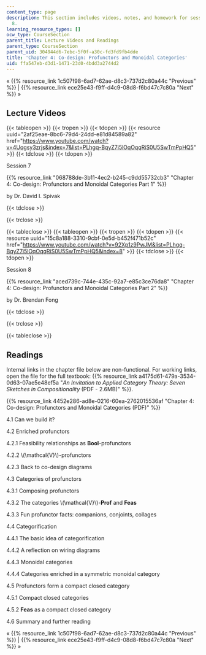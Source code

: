 ```yaml
---
content_type: page
description: This section includes videos, notes, and homework for sessions 7 and
  8.
learning_resource_types: []
ocw_type: CourseSection
parent_title: Lecture Videos and Readings
parent_type: CourseSection
parent_uid: 304944d6-7ebc-5f0f-a30c-fd3fd9fb4dde
title: 'Chapter 4: Co-design: Profunctors and Monoidal Categories'
uid: ffa547eb-d3d1-1471-23d0-4bdd3a2744d2
---
```


« {{% resource_link 1c507f98-6ad7-62ae-d8c3-737d2c80a44c "Previous" %}} | {{% resource_link ece25e43-f9ff-d4c9-08d8-f6bd47c7c80a "Next" %}} » 

Lecture Videos
--------------

{{< tableopen >}}
{{< tropen >}}
{{< tdopen >}}
{{< resource uuid="2af25eae-8bc6-79d4-24dd-e81d84589a82" href="https://www.youtube.com/watch?v=4Uqgsy3zrjs&index=7&list=PLhgq-BqyZ7i5lOqOqqRiS0U5SwTmPpHQ5" >}}
{{< tdclose >}}
{{< tdopen >}}


Session 7

{{% resource_link "068788de-3b11-4ec2-b245-c9dd55732cb3" "Chapter 4: Co-design: Profunctors and Monoidal Categories Part 1" %}}

by Dr. David I. Spivak


{{< tdclose >}}

{{< trclose >}}

{{< tableclose >}}
{{< tableopen >}}
{{< tropen >}}
{{< tdopen >}}
{{< resource uuid="15c8a188-3310-9cbf-0e5d-b452f471b52c" href="https://www.youtube.com/watch?v=92Xp1z9PwJM&list=PLhgq-BqyZ7i5lOqOqqRiS0U5SwTmPpHQ5&index=8" >}}
{{< tdclose >}}
{{< tdopen >}}


Session 8

{{% resource_link "aced739c-744e-435c-92a7-e85c3ce76da8" "Chapter 4: Co-design: Profunctors and Monoidal Categories Part 2" %}}

by Dr. Brendan Fong


{{< tdclose >}}

{{< trclose >}}

{{< tableclose >}}

Readings
--------

Internal links in the chapter file below are non-functional. For working links, open the file for the full textbook: {{% resource_link a4175d61-479a-3534-0d63-07ae5e48ef5a "_An Invitation to Applied Category Theory: Seven Sketches in Compositionality_ (PDF - 2.6MB)" %}}.

{{% resource_link 4452e286-ad8e-0216-60ea-2762015536af "Chapter 4: Co-design: Profunctors and Monoidal Categories (PDF)" %}}

4.1 Can we build it?

4.2 Enriched profunctors

4.2.1 Feasibility relationships as **Bool**\-profunctors

4.2.2 \\(\\mathcal{V}\\)-profunctors

4.2.3 Back to co-design diagrams

4.3 Categories of profunctors

4.3.1 Composing profunctors

4.3.2 The categories \\(\\mathcal{V}\\)-**Prof** and **Feas**

4.3.3 Fun profunctor facts: companions, conjoints, collages

4.4 Categorification

4.4.1 The basic idea of categorification

4.4.2 A reflection on wiring diagrams

4.4.3 Monoidal categories

4.4.4 Categories enriched in a symmetric monoidal category

4.5 Profunctors form a compact closed category

4.5.1 Compact closed categories

4.5.2 **Feas** as a compact closed category

4.6 Summary and further reading

« {{% resource_link 1c507f98-6ad7-62ae-d8c3-737d2c80a44c "Previous" %}} | {{% resource_link ece25e43-f9ff-d4c9-08d8-f6bd47c7c80a "Next" %}} »